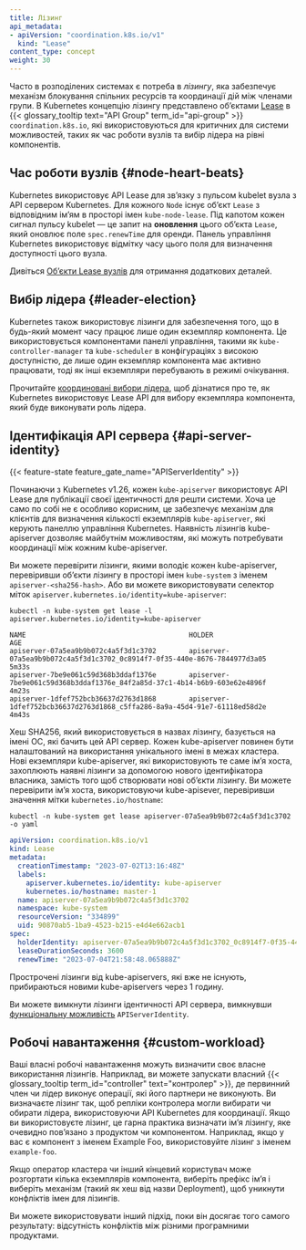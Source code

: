 ```yaml
---
title: Лізинг
api_metadata:
- apiVersion: "coordination.k8s.io/v1"
  kind: "Lease"
content_type: concept
weight: 30
---
```


<!-- overview -->

Часто в розподілених системах є потреба в _лізингу_, яка забезпечує механізм блокування спільних ресурсів та координації дій між членами групи. В Kubernetes концепцію лізингу представлено обʼєктами [Lease](/docs/reference/kubernetes-api/cluster-resources/lease-v1/) в {{< glossary_tooltip text="API Group" term_id="api-group" >}} `coordination.k8s.io`, які використовуються для критичних для системи можливостей, таких як час роботи вузлів та вибір лідера на рівні компонентів.

<!-- body -->

## Час роботи вузлів {#node-heart-beats}

Kubernetes використовує API Lease для звʼязку з пульсом kubelet вузла з  API сервером Kubernetes. Для кожного `Node` існує обʼєкт `Lease` з відповідним імʼям в просторі імен `kube-node-lease`. Під капотом кожен сигнал пульсу kubelet — це запит на **оновлення** цього обʼєкта `Lease`, який оновлює поле `spec.renewTime` для оренди. Панель управління Kubernetes використовує відмітку часу цього поля для визначення доступності цього вузла.

Дивіться [Обʼєкти Lease вузлів](/docs/concepts/architecture/nodes/#node-heartbeats) для отримання додаткових деталей.

## Вибір лідера {#leader-election}

Kubernetes також використовує лізинги для забезпечення того, що в будь-який момент часу працює лише один екземпляр компонента. Це використовується компонентами панелі управління, такими як `kube-controller-manager` та `kube-scheduler` в конфігураціях з високою доступністю, де лише один екземпляр компонента має активно працювати, тоді як інші екземпляри перебувають в режимі очікування.

Прочитайте [координовані вибори лідера](/docs/concepts/cluster-administration/coordinated-leader-election), щоб дізнатися про те, як Kubernetes використовує Lease API для вибору екземпляра компонента, який буде виконувати роль лідера.

## Ідентифікація API сервера {#api-server-identity}

{{< feature-state feature_gate_name="APIServerIdentity" >}}

Починаючи з Kubernetes v1.26, кожен `kube-apiserver` використовує API Lease для публікації своєї ідентичності для решти системи. Хоча це само по собі не є особливо корисним, це забезпечує механізм для клієнтів для визначення кількості екземплярів `kube-apiserver`, які керують панеллю управління Kubernetes. Наявність лізингів kube-apiserver дозволяє майбутнім можливостям, які можуть потребувати координації між кожним kube-apiserver.

Ви можете перевірити лізинги, якими володіє кожен kube-apiserver, перевіривши обʼєкти лізингу в просторі імен `kube-system` з іменем `apiserver-<sha256-hash>`. Або ви можете використовувати селектор міток `apiserver.kubernetes.io/identity=kube-apiserver`:

```shell
kubectl -n kube-system get lease -l apiserver.kubernetes.io/identity=kube-apiserver
```

```none
NAME                                        HOLDER                                                                           AGE
apiserver-07a5ea9b9b072c4a5f3d1c3702        apiserver-07a5ea9b9b072c4a5f3d1c3702_0c8914f7-0f35-440e-8676-7844977d3a05        5m33s
apiserver-7be9e061c59d368b3ddaf1376e        apiserver-7be9e061c59d368b3ddaf1376e_84f2a85d-37c1-4b14-b6b9-603e62e4896f        4m23s
apiserver-1dfef752bcb36637d2763d1868        apiserver-1dfef752bcb36637d2763d1868_c5ffa286-8a9a-45d4-91e7-61118ed58d2e        4m43s

```

Хеш SHA256, який використовується в назвах лізингу, базується на імені ОС, які бачить цей API сервер. Кожен kube-apiserver повинен бути налаштований на використання унікального імені в межах кластера. Нові екземпляри kube-apiserver, які використовують те саме імʼя хоста, захоплюють наявні лізинги за допомогою нового ідентифікатора власника, замість того щоб створювати нові обʼєкти лізингу. Ви можете перевірити імʼя хоста, використовуючи kube-apisever, перевіривши значення мітки `kubernetes.io/hostname`:

```shell
kubectl -n kube-system get lease apiserver-07a5ea9b9b072c4a5f3d1c3702 -o yaml
```

```yaml
apiVersion: coordination.k8s.io/v1
kind: Lease
metadata:
  creationTimestamp: "2023-07-02T13:16:48Z"
  labels:
    apiserver.kubernetes.io/identity: kube-apiserver
    kubernetes.io/hostname: master-1
  name: apiserver-07a5ea9b9b072c4a5f3d1c3702
  namespace: kube-system
  resourceVersion: "334899"
  uid: 90870ab5-1ba9-4523-b215-e4d4e662acb1
spec:
  holderIdentity: apiserver-07a5ea9b9b072c4a5f3d1c3702_0c8914f7-0f35-440e-8676-7844977d3a05
  leaseDurationSeconds: 3600
  renewTime: "2023-07-04T21:58:48.065888Z"
```

Прострочені лізинги від kube-apiservers, які вже не існують, прибираються новими kube-apiservers через 1 годину.

Ви можете вимкнути лізинги ідентичності API сервера, вимкнувши [функціональну можливість](/docs/reference/command-line-tools-reference/feature-gates/) `APIServerIdentity`.

## Робочі навантаження {#custom-workload}

Ваші власні робочі навантаження можуть визначити своє власне використання лізингів. Наприклад, ви можете запускати власний {{< glossary_tooltip term_id="controller" text="контролер" >}}, де первинний член чи лідер виконує операції, які його партнери не виконують. Ви визначаєте лізинг так, щоб репліки контролера могли вибирати чи обирати лідера, використовуючи API Kubernetes для координації. Якщо ви використовуєте лізинг, це гарна практика визначати імʼя лізингу, яке очевидно повʼязано з продуктом чи компонентом. Наприклад, якщо у вас є компонент з іменем Example Foo, використовуйте лізинг з іменем `example-foo`.

Якщо оператор кластера чи інший кінцевий користувач може розгортати кілька екземплярів компонента, виберіть префікс імʼя і виберіть механізм (такий як хеш від назви Deployment), щоб уникнути конфліктів імен для лізингів.

Ви можете використовувати інший підхід, поки він досягає того самого результату: відсутність конфліктів між різними програмними продуктами.
